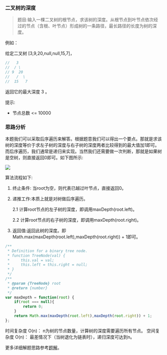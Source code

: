 ### 二叉树的深度

> 题目:输入一棵二叉树的根节点，求该树的深度。从根节点到叶节点依次经过的节点（含根、叶节点）形成树的一条路径，最长路径的长度为树的深度。

例如：

给定二叉树 [3,9,20,null,null,15,7]，

```js
//   3
//  / \
// 9  20
//   /  \
//  15   7
```

返回它的最大深度 3 。

提示:

* 节点总数 <= 10000

### 思路分析

本题我们可以采取后序遍历来解答。根据题意我们可以得出一个要点。那就是求该树的深度等价于求左子树的深度与右子树的深度两者比较得到的最大值加1即可。而后序遍历，我们通常是递归来实现。当然我们还需要做一次判断，那就是如果树是空树，则直接返回0即可。如下图所示:

![](../images/maxDepth-1.png)

算法流程如下:

1. 终止条件: 当root为空，则代表已越过叶节点，直接返回0。
2. 递推工作:本质上就是对树做后序遍历。

   2.1 计算root节点的左子树的深度，即调用maxDepth(root.left)。
   
   2.2 计算root节点的右子树的深度，即调用maxDepth(root.right)。

3. 返回值:返回此树的深度。即Math.max(maxDepth(root.left),maxDepth(root.right)) + 1即可。

```js
/**
 * Definition for a binary tree node.
 * function TreeNode(val) {
 *     this.val = val;
 *     this.left = this.right = null;
 * }
 */
/**
 * @param {TreeNode} root
 * @return {number}
 */
var maxDepth = function(root) {
    if(root === null){
        return 0;
    }
    return Math.max(maxDepth(root.left),maxDepth(root.right)) + 1;
};
```

时间复杂度 O(n)： n为树的节点数量，计算树的深度需要遍历所有节点。
空间复杂度 O(n)： 最差情况下（当树退化为链表时），递归深度可达到n。

更多详细解题思路参考[题解](https://leetcode-cn.com/problems/er-cha-shu-de-shen-du-lcof/solution/mian-shi-ti-55-i-er-cha-shu-de-shen-du-xian-xu-bia/)。


